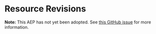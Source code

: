 # Resource Revisions

**Note:** This AEP has not yet been adopted. See
[this GitHub issue](https://github.com/aep-dev/aep.dev/issues/16) for more
information.

